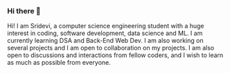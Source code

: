 ### Hi there 👋
Hi! I am Sridevi, a computer science engineering student with a huge interest in coding, software development, data science and ML. I am currently learning DSA and Back-End Web Dev. I am also working on several projects and I am open to collaboration on my projects. I am also open to discussions and interactions from fellow coders, and I wish to learn as much as possible from everyone. 

<!--
**srii5477/srii5477** is a ✨ _special_ ✨ repository because its `README.md` (this file) appears on your GitHub profile.

Here are some ideas to get you started:

- 🔭 I’m currently working on ...
- 🌱 I’m currently learning ...
- 👯 I’m looking to collaborate on ...
- 🤔 I’m looking for help with ...
- 💬 Ask me about ...
- 📫 How to reach me: ...
- 😄 Pronouns: ...
- ⚡ Fun fact: ...
-->
